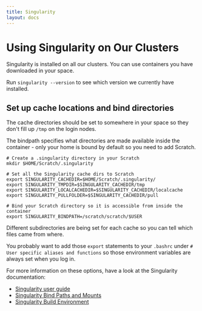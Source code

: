 ```yaml
---
title: Singularity
layout: docs
---
```


# Using Singularity on Our Clusters

Singularity is installed on all our clusters. You can use containers you have downloaded in your space.

Run `singularity --version` to see which version we currently have installed. 

## Set up cache locations and bind directories

The cache directories should be set to somewhere in your space so they don't fill up `/tmp` on the login nodes.

The bindpath specifies what directories are made available inside the container - only your home is bound by default so you need to add Scratch.

```
# Create a .singularity directory in your Scratch
mkdir $HOME/Scratch/.singularity

# Set all the Singularity cache dirs to Scratch
export SINGULARITY_CACHEDIR=$HOME/Scratch/.singularity/
export SINGULARITY_TMPDIR=$SINGULARITY_CACHEDIR/tmp
export SINGULARITY_LOCALCACHEDIR=$SINGULARITY_CACHEDIR/localcache
export SINGULARITY_PULLFOLDER=$SINGULARITY_CACHEDIR/pull

# Bind your Scratch directory so it is accessible from inside the container
export SINGULARITY_BINDPATH=/scratch/scratch/$USER
```

Different subdirectories are being set for each cache so you can tell which files came from where.

You probably want to add those `export` statements to your `.bashrc` under `# User specific aliases and functions` so those environment variables are always set when you log in.

For more information on these options, have a look at the Singularity documentation:

* [Singularity user guide](https://sylabs.io/guides/2.6/user-guide/index.html)
* [Singularity Bind Paths and Mounts](https://sylabs.io/guides/2.6/user-guide/bind_paths_and_mounts.html)
* [Singularity Build Environment](https://sylabs.io/guides/2.6/user-guide/build_environment.html)

